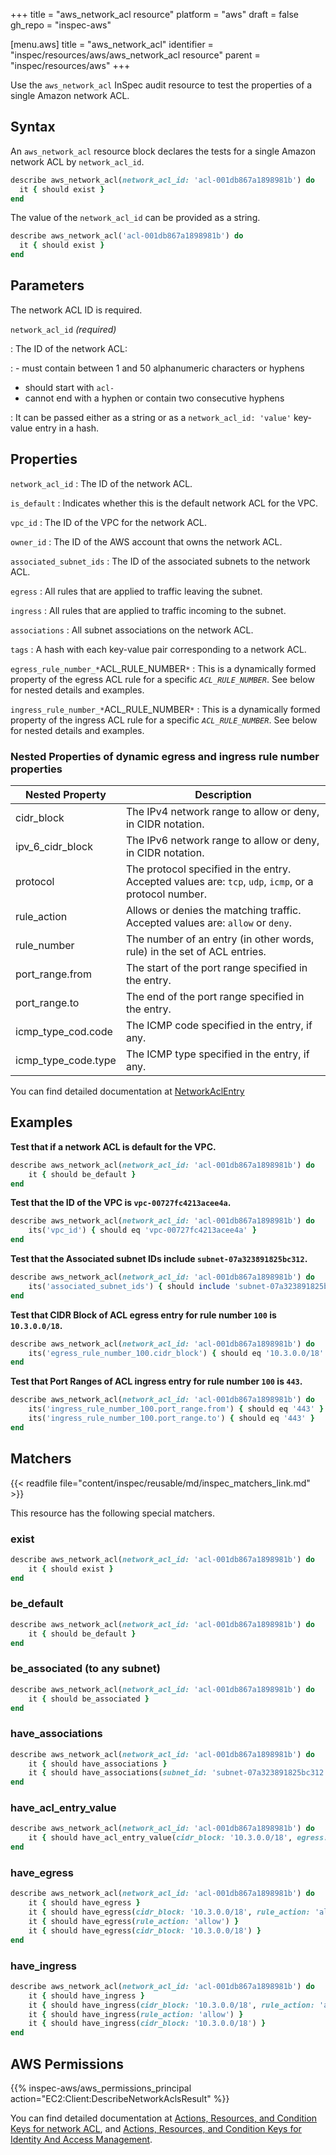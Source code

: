 +++
title = "aws_network_acl resource"
platform = "aws"
draft = false
gh_repo = "inspec-aws"

[menu.aws]
title = "aws_network_acl"
identifier = "inspec/resources/aws/aws_network_acl resource"
parent = "inspec/resources/aws"
+++

Use the `aws_network_acl` InSpec audit resource to test the properties of a single Amazon network ACL.

## Syntax

An `aws_network_acl` resource block declares the tests for a single Amazon network ACL by `network_acl_id`.

```ruby
describe aws_network_acl(network_acl_id: 'acl-001db867a1898981b') do
  it { should exist }
end
```

The value of the `network_acl_id` can be provided as a string.

```ruby
describe aws_network_acl('acl-001db867a1898981b') do
  it { should exist }
end
```

## Parameters

The network ACL ID is required.

`network_acl_id` _(required)_

: The ID of the network ACL:

: - must contain between 1 and 50 alphanumeric characters or hyphens

- should start with `acl-`
- cannot end with a hyphen or contain two consecutive hyphens

: It can be passed either as a string or as a `network_acl_id: 'value'` key-value entry in a hash.

## Properties

`network_acl_id`
: The ID of the network ACL.

`is_default`
: Indicates whether this is the default network ACL for the VPC.

`vpc_id`
: The ID of the VPC for the network ACL.

`owner_id`
: The ID of the AWS account that owns the network ACL.

`associated_subnet_ids`
: The ID of the associated subnets to the network ACL.

`egress`
: All rules that are applied to traffic leaving the subnet.

`ingress`
: All rules that are applied to traffic incoming to the subnet.

`associations`
: All subnet associations on the network ACL.

`tags`
: A hash with each key-value pair corresponding to a network ACL.

`egress_rule_number_*`ACL_RULE_NUMBER`*`
: This is a dynamically formed property of the egress ACL rule for a specific _`ACL_RULE_NUMBER`_. See below for nested details and examples.

`ingress_rule_number_*`ACL_RULE_NUMBER`*`
: This is a dynamically formed property of the ingress ACL rule for a specific _`ACL_RULE_NUMBER`_. See below for nested details and examples.

### Nested Properties of dynamic egress and ingress rule number properties

|Nested Property     | Description                                                                          |
| ---                | ---                                                                                  |
|cidr_block          | The IPv4 network range to allow or deny, in CIDR notation.                           |
|ipv_6_cidr_block    | The IPv6 network range to allow or deny, in CIDR notation.                           |
|protocol            | The protocol specified in the entry. Accepted values are: `tcp`, `udp`, `icmp`, or a protocol number. |
|rule_action         | Allows or denies the matching traffic. Accepted values are: `allow` or `deny`.       |
|rule_number         | The number of an entry (in other words, rule) in the set of ACL entries.             |
|port_range.from     | The start of the port range specified in the entry.                                  |
|port_range.to       | The end of the port range specified in the entry.                                    |
|icmp_type_cod.code  | The ICMP code specified in the entry, if any.                                        |
|icmp_type_code.type | The ICMP type specified in the entry, if any.                                        |

You can find detailed documentation at [NetworkAclEntry](https://docs.aws.amazon.com/sdk-for-ruby/v3/api/Aws/EC2/Types/NetworkAclEntry.html)

## Examples

**Test that if a network ACL is default for the VPC.**

```ruby
describe aws_network_acl(network_acl_id: 'acl-001db867a1898981b') do
    it { should be_default }
end
```

**Test that the ID of the VPC is `vpc-00727fc4213acee4a`.**

```ruby
describe aws_network_acl(network_acl_id: 'acl-001db867a1898981b') do
    its('vpc_id') { should eq 'vpc-00727fc4213acee4a' }
end
```

**Test that the Associated subnet IDs include `subnet-07a323891825bc312`.**

```ruby
describe aws_network_acl(network_acl_id: 'acl-001db867a1898981b') do
    its('associated_subnet_ids') { should include 'subnet-07a323891825bc312' }
end
```

**Test that CIDR Block of ACL egress entry for rule number `100` is `10.3.0.0/18`.**

```ruby
describe aws_network_acl(network_acl_id: 'acl-001db867a1898981b') do
    its('egress_rule_number_100.cidr_block') { should eq '10.3.0.0/18' }
end
```

**Test that Port Ranges of ACL ingress entry for rule number `100` is `443`.**

```ruby
describe aws_network_acl(network_acl_id: 'acl-001db867a1898981b') do
    its('ingress_rule_number_100.port_range.from') { should eq '443' }
    its('ingress_rule_number_100.port_range.to') { should eq '443' }
end
```

## Matchers

{{< readfile file="content/inspec/reusable/md/inspec_matchers_link.md" >}}

This resource has the following special matchers.

### exist

```ruby
describe aws_network_acl(network_acl_id: 'acl-001db867a1898981b') do
    it { should exist }
end
```

### be_default

```ruby
describe aws_network_acl(network_acl_id: 'acl-001db867a1898981b') do
    it { should be_default }
end
```

### be_associated (to any subnet)

```ruby
describe aws_network_acl(network_acl_id: 'acl-001db867a1898981b') do
    it { should be_associated }
end
```

### have_associations

```ruby
describe aws_network_acl(network_acl_id: 'acl-001db867a1898981b') do
    it { should have_associations }
    it { should have_associations(subnet_id: 'subnet-07a323891825bc312') }
end
```

### have_acl_entry_value

```ruby
describe aws_network_acl(network_acl_id: 'acl-001db867a1898981b') do
    it { should have_acl_entry_value(cidr_block: '10.3.0.0/18', egress: false, rule_action: 'allow') }
end
```

### have_egress

```ruby
describe aws_network_acl(network_acl_id: 'acl-001db867a1898981b') do
    it { should have_egress }
    it { should have_egress(cidr_block: '10.3.0.0/18', rule_action: 'allow') }
    it { should have_egress(rule_action: 'allow') }
    it { should have_egress(cidr_block: '10.3.0.0/18') }
end
```

### have_ingress

```ruby
describe aws_network_acl(network_acl_id: 'acl-001db867a1898981b') do
    it { should have_ingress }
    it { should have_ingress(cidr_block: '10.3.0.0/18', rule_action: 'allow') }
    it { should have_ingress(rule_action: 'allow') }
    it { should have_ingress(cidr_block: '10.3.0.0/18') }
end
```

## AWS Permissions

{{% inspec-aws/aws_permissions_principal action="EC2:Client:DescribeNetworkAclsResult" %}}

You can find detailed documentation at [Actions, Resources, and Condition Keys for network ACL](https://docs.aws.amazon.com/vpc/latest/userguide/vpc-policy-examples.html), and [Actions, Resources, and Condition Keys for Identity And Access Management](https://docs.aws.amazon.com/IAM/latest/UserGuide/list_identityandaccessmanagement.html).
